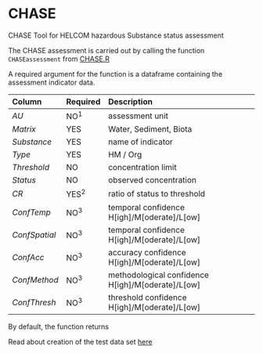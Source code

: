 # CHASE
CHASE Tool for HELCOM hazardous Substance status assessment

The CHASE assessment is carried out by calling the function `CHASEassessment` from [CHASE.R](src/CHASE.R)

A required argument for the function is a dataframe containing the assessment indicator data.

| Column | Required | Description | 
| :---         |     :---      |     :---      |
| *AU* | NO<sup>1</sup>  | assessment unit |
| *Matrix* | YES | Water, Sediment, Biota |
| *Substance* | YES | name of indicator |
| *Type* | YES | HM / Org |
| *Threshold* | NO | concentration limit  |
| *Status*    | NO | observed concentration |
| *CR* | YES<sup>2</sup> | ratio of status to threshold |
| *ConfTemp* | NO<sup>3</sup> | temporal confidence H[igh]/M[oderate]/L[ow] |
| *ConfSpatial* | NO<sup>3</sup> | temporal confidence  H[igh]/M[oderate]/L[ow] |
| *ConfAcc* | NO<sup>3</sup> | accuracy confidence  H[igh]/M[oderate]/L[ow] |
| *ConfMethod* | NO<sup>3</sup> | methodological confidence  H[igh]/M[oderate]/L[ow] |
| *ConfThresh* | NO<sup>3</sup>| threshold confidence H[igh]/M[oderate]/L[ow] |

By default, the function returns 

Read about creation of the test data set [here](test_dataset.md)
